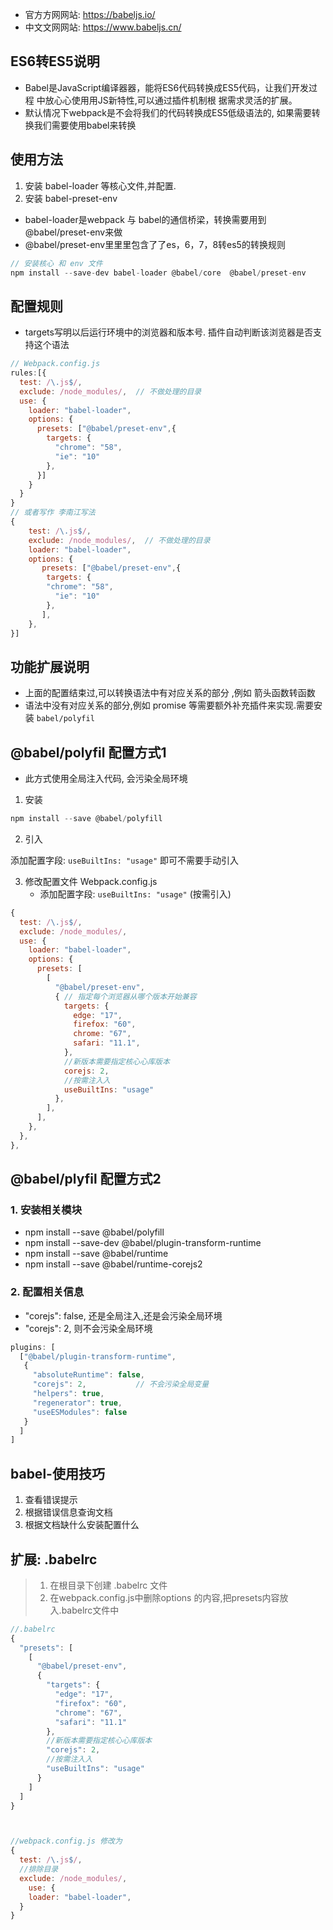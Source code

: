 - 官⽅方⽹网站: https://babeljs.io/
- 中⽂文⽹网站: https://www.babeljs.cn/

## ES6转ES5说明

- Babel是JavaScript编译器器，能将ES6代码转换成ES5代码，让我们开发过程 中放⼼心使⽤用JS新特性,可以通过插件机制根 据需求灵活的扩展。
- 默认情况下webpack是不会将我们的代码转换成ES5低级语法的, 如果需要转换我们需要使用babel来转换

## 使用方法

1. 安装 babel-loader 等核心文件,并配置.
2. 安装 babel-preset-env 

- babel-loader是webpack 与 babel的通信桥梁，转换需要用到@babel/preset-env来做
- @babel/preset-env⾥里里包含了了es，6，7，8转es5的转换规则

~~~js
// 安装核心 和 env 文件
npm install --save-dev babel-loader @babel/core  @babel/preset-env
~~~

## 配置规则

- targets写明以后运行环境中的浏览器和版本号. 插件自动判断该浏览器是否支持这个语法

~~~js
// Webpack.config.js
rules:[{
  test: /\.js$/,
  exclude: /node_modules/, 	// 不做处理的目录
  use: {
    loader: "babel-loader", 
    options: {
      presets: ["@babel/preset-env",{
        targets: {
          "chrome": "58",
          "ie": "10"
        },
      }] 
    }
  }
}
// 或者写作 李南江写法
{
    test: /\.js$/,
    exclude: /node_modules/,  // 不做处理的目录
    loader: "babel-loader",
    options: {
       presets: ["@babel/preset-env",{
       	targets: {
       	"chrome": "58",
	      "ie": "10"
  	    },
       ],
    },
}]
~~~

## 功能扩展说明

- 上面的配置结束过,可以转换语法中有对应关系的部分 ,例如 箭头函数转函数
- 语法中没有对应关系的部分,例如 promise 等需要额外补充插件来实现.需要安装 `babel/polyfil`

## @babel/polyfil 配置方式1

- 此方式使用全局注入代码, 会污染全局环境

1. 安装 

~~~js
npm install --save @babel/polyfill
~~~

2. 引入


添加配置字段: `useBuiltIns: "usage"` 即可不需要手动引入

3. 修改配置文件 Webpack.config.js
   - 添加配置字段: `useBuiltIns: "usage"` (按需引入)

~~~js
{
  test: /\.js$/,
  exclude: /node_modules/,
  use: {
    loader: "babel-loader",
    options: {
      presets: [
        [
          "@babel/preset-env",
          { // 指定每个浏览器从哪个版本开始兼容
            targets: {
              edge: "17",
              firefox: "60",
              chrome: "67",
              safari: "11.1",
            },
            //新版本需要指定核⼼心库版本 
            corejs: 2, 
            //按需注⼊入
            useBuiltIns: "usage"
          },
        ],
      ],
    },
  },
},
~~~



## @babel/plyfil 配置方式2

### 1. 安装相关模块

- npm install --save @babel/polyfill
- npm install --save-dev @babel/plugin-transform-runtime
- npm install --save @babel/runtime
- npm install --save @babel/runtime-corejs2

### 2. 配置相关信息

- "corejs": false, 还是全局注入,还是会污染全局环境
- "corejs": 2, 则不会污染全局环境

```js
plugins: [
  ["@babel/plugin-transform-runtime",
   {
     "absoluteRuntime": false,
     "corejs": 2,			// 不会污染全局变量
     "helpers": true,
     "regenerator": true,
     "useESModules": false
   }
  ]
]
```



## babel-使用技巧

1. 查看错误提示
2. 根据错误信息查询文档
3. 根据文档缺什么安装配置什么





## 扩展: .babelrc

> 1. 在根目录下创建 .babelrc 文件
> 2. 在webpack.config.js中删除options 的内容,把presets内容放入.babelrc文件中

~~~js
//.babelrc
{
  "presets": [
    [
      "@babel/preset-env",
      {
        "targets": {
          "edge": "17",
          "firefox": "60",
          "chrome": "67",
          "safari": "11.1"
        },
        //新版本需要指定核⼼心库版本
        "corejs": 2,
        //按需注⼊入
        "useBuiltIns": "usage"
      }
    ]
  ]
}



//webpack.config.js 修改为
{
  test: /\.js$/,
  //排除目录
  exclude: /node_modules/,
	use: {
    loader: "babel-loader",
  }
}
~~~
